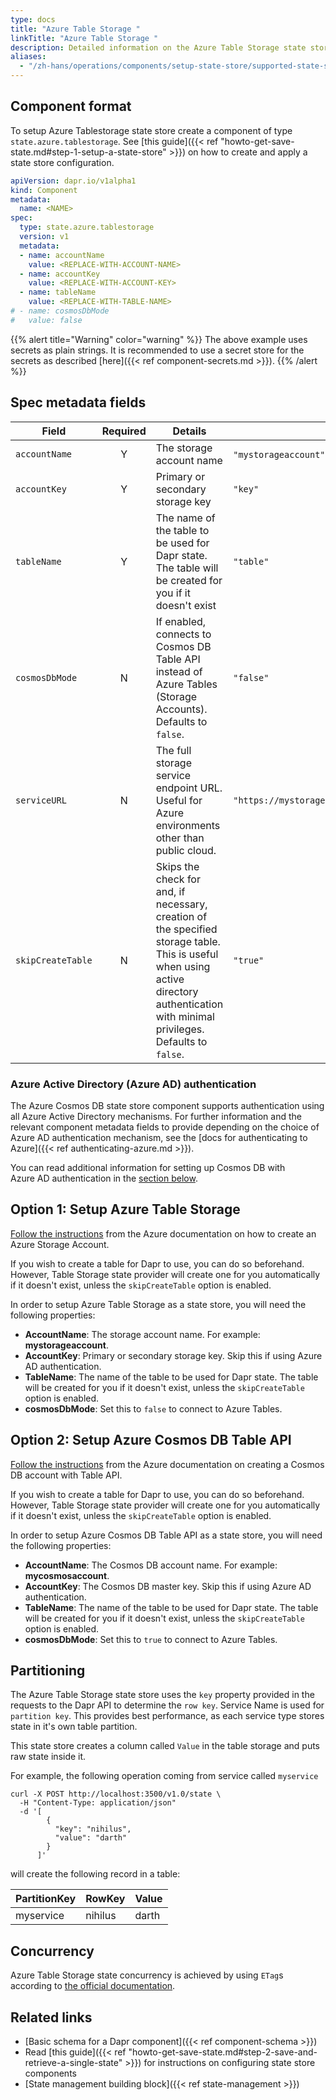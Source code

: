```yaml
---
type: docs
title: "Azure Table Storage "
linkTitle: "Azure Table Storage "
description: Detailed information on the Azure Table Storage state store component which can be used to connect to Cosmos DB Table API and Azure Tables
aliases:
  - "/zh-hans/operations/components/setup-state-store/supported-state-stores/setup-azure-tablestorage/"
---
```


## Component format

To setup Azure Tablestorage state store create a component of type `state.azure.tablestorage`. See [this guide]({{< ref "howto-get-save-state.md#step-1-setup-a-state-store" >}}) on how to create and apply a state store configuration.

```yaml
apiVersion: dapr.io/v1alpha1
kind: Component
metadata:
  name: <NAME>
spec:
  type: state.azure.tablestorage
  version: v1
  metadata:
  - name: accountName
    value: <REPLACE-WITH-ACCOUNT-NAME>
  - name: accountKey
    value: <REPLACE-WITH-ACCOUNT-KEY>
  - name: tableName
    value: <REPLACE-WITH-TABLE-NAME>
# - name: cosmosDbMode
#   value: false
```

{{% alert title="Warning" color="warning" %}}
The above example uses secrets as plain strings. It is recommended to use a secret store for the secrets as described [here]({{< ref component-secrets.md >}}).
{{% /alert %}}

## Spec metadata fields

| Field              | Required | Details | Example |
|--------------------|:--------:|---------|---------|
| `accountName`        | Y        | The storage account name | `"mystorageaccount"`.
| `accountKey`         | Y        | Primary or secondary storage key | `"key"`
| `tableName`          | Y        | The name of the table to be used for Dapr state. The table will be created for you if it doesn't exist  | `"table"`
| `cosmosDbMode`       | N        | If enabled, connects to Cosmos DB Table API instead of Azure Tables (Storage Accounts). Defaults to `false`. | `"false"`
| `serviceURL`         | N        | The full storage service endpoint URL. Useful for Azure environments other than public cloud. | `"https://mystorageaccount.table.core.windows.net/"`
| `skipCreateTable`    | N        | Skips the check for and, if necessary, creation of the specified storage table. This is useful when using active directory authentication with minimal privileges. Defaults to `false`. | `"true"`

### Azure Active Directory (Azure AD) authentication

The Azure Cosmos DB state store component supports authentication using all Azure Active Directory mechanisms. For further information and the relevant component metadata fields to provide depending on the choice of Azure AD authentication mechanism, see the [docs for authenticating to Azure]({{< ref authenticating-azure.md >}}).

You can read additional information for setting up Cosmos DB with Azure AD authentication in the [section below](#setting-up-cosmos-db-for-authenticating-with-azure-ad).

## Option 1: Setup Azure Table Storage

[Follow the instructions](https://docs.microsoft.com/azure/storage/common/storage-account-create?tabs=azure-portal) from the Azure documentation on how to create an Azure Storage Account.

If you wish to create a table for Dapr to use, you can do so beforehand. However, Table Storage state provider will create one for you automatically if it doesn't exist, unless the `skipCreateTable` option is enabled.

In order to setup Azure Table Storage as a state store, you will need the following properties:
- **AccountName**: The storage account name. For example: **mystorageaccount**.
- **AccountKey**: Primary or secondary storage key. Skip this if using Azure AD authentication.
- **TableName**: The name of the table to be used for Dapr state. The table will be created for you if it doesn't exist, unless the `skipCreateTable` option is enabled.
- **cosmosDbMode**: Set this to `false` to connect to Azure Tables.

## Option 2: Setup Azure Cosmos DB Table API

[Follow the instructions](https://docs.microsoft.com/azure/cosmos-db/table/how-to-use-python?tabs=azure-portal#1---create-an-azure-cosmos-db-account) from the Azure documentation on creating a Cosmos DB account with Table API.

If you wish to create a table for Dapr to use, you can do so beforehand. However, Table Storage state provider will create one for you automatically if it doesn't exist, unless the `skipCreateTable` option is enabled.

In order to setup Azure Cosmos DB Table API as a state store, you will need the following properties:
- **AccountName**: The Cosmos DB account name. For example: **mycosmosaccount**.
- **AccountKey**: The Cosmos DB master key. Skip this if using Azure AD authentication.
- **TableName**: The name of the table to be used for Dapr state. The table will be created for you if it doesn't exist, unless the `skipCreateTable` option is enabled.
- **cosmosDbMode**: Set this to `true` to connect to Azure Tables.


## Partitioning

The Azure Table Storage state store uses the `key` property provided in the requests to the Dapr API to determine the `row key`. Service Name is used for `partition key`. This provides best performance, as each service type stores state in it's own table partition.

This state store creates a column called `Value` in the table storage and puts raw state inside it.

For example, the following operation coming from service called `myservice`

```shell
curl -X POST http://localhost:3500/v1.0/state \
  -H "Content-Type: application/json"
  -d '[
        {
          "key": "nihilus",
          "value": "darth"
        }
      ]'
```

will create the following record in a table:

| PartitionKey | RowKey  | Value |
| ------------ | ------- | ----- |
| myservice    | nihilus | darth |

## Concurrency

Azure Table Storage state concurrency is achieved by using `ETag`s according to [the official documentation]( https://docs.microsoft.com/azure/storage/common/storage-concurrency#managing-concurrency-in-table-storage).


## Related links
- [Basic schema for a Dapr component]({{< ref component-schema >}})
- Read [this guide]({{< ref "howto-get-save-state.md#step-2-save-and-retrieve-a-single-state" >}}) for instructions on configuring state store components
- [State management building block]({{< ref state-management >}})

